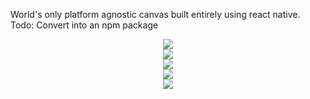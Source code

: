 World's only platform agnostic canvas built entirely using react native.
Todo: Convert into an npm package

<div align="center">
    <img src="/assets/Screenshot_2020-06-23-20-21-30-99_d0ded28723ed9f8ad7eb1578a3d1be9a.jpg"</img> 
</div>
<div align="center">
    <img src="/assets/Screenshot_2020-06-23-20-17-47-74_d0ded28723ed9f8ad7eb1578a3d1be9a.jpg"</img> 
</div>
<div align="center">
    <img src="/assets/Screenshot_2020-06-23-20-17-58-63.jpg"</img> 
</div>
<div align="center">
    <img src="/assets/Screenshot_2020-06-23-20-21-30-99_d0ded28723ed9f8ad7eb1578a3d1be9a.jpg"</img> 
</div>
<div align="center">
    <img src="/assets/Screenshot_2020-06-23-20-22-08-66_d0ded28723ed9f8ad7eb1578a3d1be9a.jpg"</img> 
</div>
